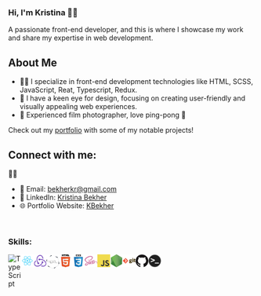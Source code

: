 ### Hi, I'm Kristina 🙋‍♀️
A passionate front-end developer, and this is where I showcase my work and share my expertise in web development.

## About Me

- 👩‍💻 I specialize in front-end development technologies like HTML, SCSS, JavaScript, Reat, Typescript, Redux.
- 🎨 I have a keen eye for design, focusing on creating user-friendly and visually appealing web experiences.
- 📸 Experienced film photographer, love ping-pong 🏓  

Check out my [portfolio](https://kbekher.netlify.app/) with some of my notable projects!

## Connect with me:
👩‍💻

- 📧 Email: [bekherkr@gmail.com](mailto:bekherkr@gmail.com)
- 💼 LinkedIn: [Kristina Bekher](https://www.linkedin.com/in/kristina-bekher/)
- 🌐 Portfolio Website: [KBekher](https://kbekher.netlify.app/)


<br />

### Skills:
<img align="left" alt="TypeScript" width="26px" src="https://cdn.worldvectorlogo.com/logos/typescript-2.svg" />
<img align="left" alt="React" width="26px" src="https://raw.githubusercontent.com/github/explore/80688e429a7d4ef2fca1e82350fe8e3517d3494d/topics/react/react.png" />
<img align="left" alt="Redux" width="26px" src="https://raw.githubusercontent.com/github/explore/80688e429a7d4ef2fca1e82350fe8e3517d3494d/topics/redux/redux.png" />
<img align="left" alt="Next.js" width="26px" src="https://raw.githubusercontent.com/Rohan-Shakya/Rohan-Shakya/master/images/next_logo.png" />
<img align="left" alt="HTML5" width="26px" src="https://raw.githubusercontent.com/github/explore/80688e429a7d4ef2fca1e82350fe8e3517d3494d/topics/html/html.png" />
<img align="left" alt="CSS3" width="26px" src="https://raw.githubusercontent.com/github/explore/80688e429a7d4ef2fca1e82350fe8e3517d3494d/topics/css/css.png" />
<img align="left" alt="Sass" width="26px" src="https://raw.githubusercontent.com/github/explore/80688e429a7d4ef2fca1e82350fe8e3517d3494d/topics/sass/sass.png" />
<img align="left" alt="JavaScript" width="26px" src="https://raw.githubusercontent.com/github/explore/80688e429a7d4ef2fca1e82350fe8e3517d3494d/topics/javascript/javascript.png" />
<img align="left" alt="Node.js" width="26px" src="https://raw.githubusercontent.com/github/explore/80688e429a7d4ef2fca1e82350fe8e3517d3494d/topics/nodejs/nodejs.png" />
<img align="left" alt="Git" width="26px" src="https://raw.githubusercontent.com/github/explore/80688e429a7d4ef2fca1e82350fe8e3517d3494d/topics/git/git.png" />
<img align="left" alt="GitHub" width="26px" src="https://raw.githubusercontent.com/github/explore/78df643247d429f6cc873026c0622819ad797942/topics/github/github.png" />
<img align="left" alt="Terminal" width="26px" src="https://raw.githubusercontent.com/github/explore/80688e429a7d4ef2fca1e82350fe8e3517d3494d/topics/terminal/terminal.png" />
